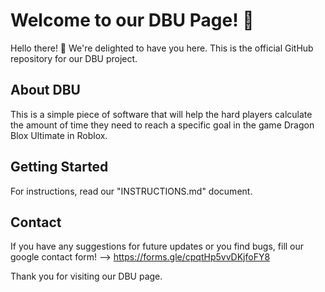 # Welcome to our DBU Page! 🎉

Hello there! 👋 We're delighted to have you here. This is the official GitHub repository for our DBU project.

## About DBU

This is a simple piece of software that will help the hard players calculate the amount of time they need to reach a specific goal in the game Dragon Blox Ultimate in Roblox.

## Getting Started

For instructions, read our "INSTRUCTIONS.md" document.

## Contact

If you have any suggestions for future updates or you find bugs, fill our google contact form! --> https://forms.gle/cpqtHp5vvDKjfoFY8

Thank you for visiting our DBU page.
